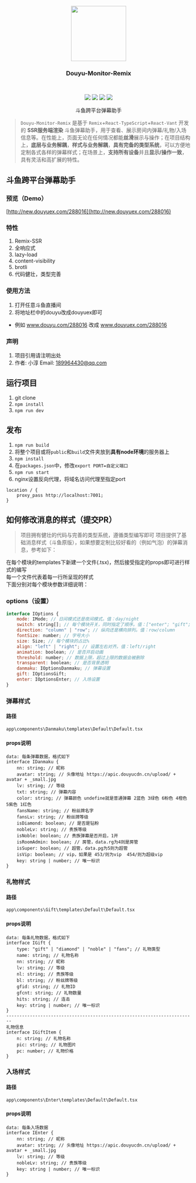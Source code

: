<p align="center">
    <a href="https://github.com/qianjiachun/douyu-monitor">
        <img src="https://s4.ax1x.com/2021/12/23/TGQyAf.png" width="150" height="150"/>
    </a>
    <h3 align="center">Douyu-Monitor-Remix</h3>
    <br>
    <p align="center">
        <a href="https://github.com/qianjiachun/douyu-monitor"><img src="https://img.shields.io/github/languages/code-size/qianjiachun/douyu-monitor?color=blueviolet"></a>
        <a href="https://github.com/qianjiachun/douyu-monitor"><img src="https://img.shields.io/github/stars/qianjiachun/douyu-monitor?color=green"></a>
        <a href="https://github.com/qianjiachun/douyu-monitor"><img src="https://img.shields.io/github/commit-activity/m/qianjiachun/douyu-monitor?color=9cf"></a>
        <a href="https://github.com/qianjiachun/douyu-monitor"><img src="https://img.shields.io/badge/license-MIT-blue.svg"></a>
    </p>
    <p align="center">
       斗鱼跨平台弹幕助手<br>
    </p>
</p>

> `Douyu-Monitor-Remix` 是基于 `Remix`+`React-TypeScript`+`React-Vant` 开发的 **SSR服务端渲染** 斗鱼弹幕助手，用于查看、展示房间内弹幕/礼物/入场信息等。在性能上，页面无论在任何情况都能**丝滑**展示与操作；在项目结构上，**底层与业务解耦**，**样式与业务解耦**，**具有完备的类型系统**，可以方便地定制各式各样的弹幕样式；在场景上，**支持所有设备**并且**显示/操作一致**，具有灵活和高扩展的特性。
## 斗鱼跨平台弹幕助手

### 预览（Demo）
[http://new.douyuex.com/288016](http://new.douyuex.com/288016)

### 特性
1. Remix-SSR
2. 全响应式
3. lazy-load
4. content-visibility
5. brotli
6. 代码健壮，类型完善

### 使用方法
1. 打开任意斗鱼直播间
2. 将地址栏中的douyu改成douyuex即可
- 例如 www.douyu.com/288016 改成 www.douyuex.com/288016

### 声明
1. 项目引用请注明出处
2. 作者: 小淳 Email: 189964430@qq.com

## 运行项目
1. git clone
2. `npm install`
3. `npm run dev`

## 发布
1. `npm run build`
2. 将整个项目或将`public`和`build`文件夹放到**具有node环境**的服务器上
3. `npm install`
4. 在`packages.json`中，修改`export PORT=自定义端口`
5. `npm run start`
6. nginx设置反向代理，将域名访问代理至指定port
```
location / {
    proxy_pass http://localhost:7001;
}
```

## 如何修改消息的样式（提交PR）
> 项目拥有健壮的代码与完善的类型系统，遵循类型编写即可
项目提供了基础消息样式（斗鱼原版），如果想要定制比较好看的（例如气泡）的弹幕消息，参考如下：  

  
在每个模块的templates下新建一个文件(.tsx)，然后接受指定的props即可进行样式的编写  
每一个文件代表着每一行所呈现的样式  
下面分别对每个模块参数详细说明：
### options（设置）
```js
interface IOptions {
    mode: IMode; // 日间模式还是夜间模式。值：day/night
    switch: string[]; // 每个模块开关，同时指定了顺序。值：["enter"; "gift"; "danmaku"]
    direction: "column" | "row"; // 纵向还是横向排列。值：row/column
    fontSize: number; // 字号大小
    size: Size; // 每个模块的占比%
    align: "left" | "right"; // 设置左右对齐。值：left/right
    animation: boolean; // 是否开启动画
    threshold: number; // 数据上限，超过上限的数据会被删除
    transparent: boolean; // 是否背景透明
    danmaku: IOptionsDanmaku; // 弹幕设置
    gift: IOptionsGift;
    enter: IOptionsEnter; // 入场设置
}
```
### 弹幕样式
#### 路径
`app\components\Danmaku\templates\Default\Default.tsx`

#### props说明
```
data: 每条弹幕数据，格式如下
interface IDanmaku {
    nn: string; // 昵称
    avatar: string; // 头像地址 https://apic.douyucdn.cn/upload/ + avatar + _small.jpg
    lv: string; // 等级
    txt: string; // 弹幕内容
    color: string; // 弹幕颜色 undefine就是普通弹幕 2蓝色 3绿色 6粉色 4橙色 5紫色 1红色
    fansName: string; // 粉丝牌名字
    fansLv: string; // 粉丝牌等级
    isDiamond: boolean; // 是否是钻粉
    nobleLv: string; // 贵族等级
    isNoble: boolean; // 贵族弹幕是否开启，1开
    isRoomAdmin: boolean; // 房管，data.rg为4则是房管
    isSuper: boolean; // 超管，data.pg为5则为超管
    isVip: boolean; // vip，如果是 453/则为vip  454/则为超级vip
    key: string | number; // 唯一标识
}
```

### 礼物样式
#### 路径
`app\components\Gift\templates\Default\Default.tsx`

#### props说明
```
data: 每条礼物数据，格式如下
interface IGift {
    type: "gift" | "diamond" | "noble" | "fans"; // 礼物类型
    name: string; // 礼物名称
    nn: string; // 昵称
    lv: string; // 等级
    nl: string; // 贵族等级
    bl: string; // 粉丝牌等级
    gfid: string; // 礼物ID
    gfcnt: string; // 礼物数量
    hits: string; // 连击
    key: string | number; // 唯一标识
}
------------------------------------------------------------------------
礼物信息
interface IGiftItem {
    n: string; // 礼物名称
    pic: string; // 礼物图片
    pc: number; // 礼物价格
}
```

### 入场样式
#### 路径
`app\components\Enter\templates\Default\Default.tsx`

#### props说明
```
data: 每条入场数据
interface IEnter {
    nn: string; // 昵称
    avatar: string; // 头像地址 https://apic.douyucdn.cn/upload/ + avatar + _small.jpg
    lv: string; // 等级
    nobleLv: string; // 贵族等级
    key: string | number; // 唯一标识
}
```
